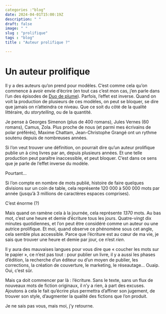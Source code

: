 ```yaml
---
categories :"blog"
date: 2024-04-01T15:00:19Z
description: " "
draft: false
image: " "
slug : "prolifique"
tags : "blog"
title : "Auteur prolifique ?"

---
```


# Un auteur prolifique

Il y a des auteurs qu’on prend pour modèles. C’est comme cela qu’on commence à avoir envie d’écrire (en tout cas c’est mon cas, j’en parle dans l’un des épisodes de [Duo de plume](https://www.duodeplumes.com)).
Parfois, l’effet est inverse. Quand on voit la production de plusieurs de ces modèles, on peut se bloquer, se dire que jamais on n’atteindra ce niveau. Que ce soit du côté de la qualité littéraire, du _storytelling_, ou de la quantité.

Je pense à Georges Simenon (plus de 400 romans), Jules Vernes (60 romans), Camus, Zola. Plus proche de nous (et parmi mes écrivains de polar préférés), Maxime Chattam, Jean-Christophe Grangé ont un rythme soutenu depuis de nombreuses années.

Si l’on veut trouver une définition, on pourrait dire qu’un auteur prolifique publie un à cinq livres par an, depuis plusieurs années. Et une telle production peut paraître inaccessible, et peut bloquer. C’est dans ce sens que je parle de l’effet inverse du modèle.

Pourtant…

Si l’on compte en nombre de mots publié, histoire de faire quelques divisions sur un coin de table, cela représente 120 000 à 500 000 mots par année (jusqu’à 3 millions de caractères espaces comprises).

C’est énorme (?)

Mais quand on ramène cela à la journée, cela représente _1370_ mots. Au bas mot, c’est une heure et demie d’écriture tous les jours.
Quatre-vingt dix minutes quotidiennes, et l’on peut être considéré comme un auteur ou une autrice prolifique.
Et moi, quand observe ce phénomène sous cet angle, cela semble plus accessible.
Parce que l’écriture est au cœur de ma vie, je sais que trouver une heure et demie par jour, ce n’est _rien_.

Il y aura des mauvaises langues pour vous dire que « coucher les mots sur le papier », ce n’est pas tout : pour publier un livre, il y a aussi les phases d’édition, la recherche d’un éditeur ou d’un moyen de publier, les corrections, la création de couverture, le marketing, le réseautage… Ouaip. Oui, c’est sûr.

Mais ça doit commencer par là : l’écriture. Sans le texte, sans un flux de nouveaux mots de fiction originaux, il n’y a rien, à part des excuses. Ajoutons à cela le fait qu’écrire plus permettra d’affiner son jugement, de trouver son style, d’augmenter la qualité des fictions que l’on produit.

Je ne sais pas vous, mais moi, j’y retourne.
